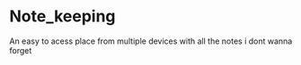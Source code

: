 # Note_keeping
 An easy to acess place from multiple devices with all the notes i dont wanna forget
